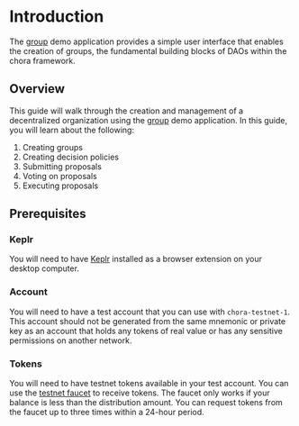 # Introduction

The [group](https://chora.io/group) demo application provides a simple user interface that enables the creation of groups, the fundamental building blocks of DAOs within the chora framework.

## Overview

This guide will walk through the creation and management of a decentralized organization using the [group](https://chora.io/group) demo application. In this guide, you will learn about the following:

1. Creating groups
2. Creating decision policies
3. Submitting proposals
4. Voting on proposals
5. Executing proposals

## Prerequisites

### Keplr

You will need to have [Keplr](https://www.keplr.app/download) installed as a browser extension on your desktop computer.

### Account

You will need to have a test account that you can use with `chora-testnet-1`. This account should not be generated from the same mnemonic or private key as an account that holds any tokens of real value or has any sensitive permissions on another network.

### Tokens

You will need to have testnet tokens available in your test account. You can use the [testnet faucet](https://chora.io/faucet) to receive tokens. The faucet only works if your balance is less than the distribution amount. You can request tokens from the faucet up to three times within a 24-hour period.
